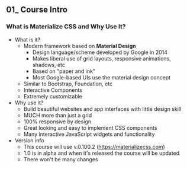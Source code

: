 ## 01_ Course Intro

### What is Materialize CSS and Why Use It?
- What is it?
  - Modern framework based on **Material Design**
    - Design language/scheme developed by Google in 2014
    - Makes liberal use of grid layouts, responsive animations, shadows, etc
    - Based on "paper and ink"
    - Most Google-based UIs use the material design concept
  - Similar to Bootstrap, Foundation, etc
  - Interactive Components
  - Extremely customizable
- Why use it?
  - Build beautiful websites and app interfaces with little design skill
  - MUCH more than just a grid
  - 100% responsive by design
  - Great looking and easy to implement CSS components
  - Many interactive JavaScript widgets and functionality
- Version info
  - This course will use v.0.100.2 (https://materializecss.com)
  - 1.0 is in alpha and when it's released the course will be updated
  - There won't be many changes